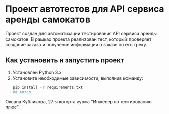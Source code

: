 # Проект автотестов для API сервиса аренды самокатов

Проект создан для автоматизации тестирования API сервиса аренды самокатов. В рамках проекта реализован тест, который проверяет создание заказа и получение информации о заказе по его треку.

## Как установить и запустить проект

1. Установлен Python 3.x.
2. Установите необходимые зависимости, выполнив команду:
   ```bash
   pip install -r requirements.txt
   ## Автор
Оксана Кубликова, 27-я когорта курса "Инженер по тестированию плюс".